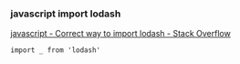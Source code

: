 ### javascript import lodash


[javascript - Correct way to import lodash - Stack Overflow](https://stackoverflow.com/questions/35250500/correct-way-to-import-lodash "javascript - Correct way to import lodash - Stack Overflow")




```
import _ from 'lodash'
```
